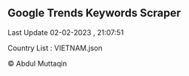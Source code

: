 

## Google Trends Keywords Scraper 
 
Last Update 02-02-2023 , 21:07:51

Country List :
VIETNAM.json



© Abdul Muttaqin 

